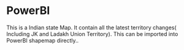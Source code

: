 # PowerBI

This is a Indian state Map. It contain all the latest territory changes( Including JK and Ladakh Union Territory).
This can be imported into PowerBI shapemap directly..
